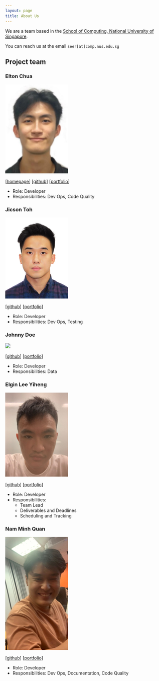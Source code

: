 ```yaml
---
layout: page
title: About Us
---
```


We are a team based in the [School of Computing, National University of Singapore](http://www.comp.nus.edu.sg).

You can reach us at the email `seer[at]comp.nus.edu.sg`

## Project team

### Elton Chua

<img src="images/notle1706.png" width="200px">

[[homepage](http://www.comp.nus.edu.sg/~damithch)]
[[github](https://github.com/notle1706)]
[[portfolio](team/notle1706.md)]

* Role: Developer
* Responsibilities: Dev Ops, Code Quality

### Jicson Toh

<img src="images/jicsontoh.png" width="200px">

[[github](http://github.com/jicsontoh)]
[[portfolio](team/jicsontoh.md)]

* Role: Developer
* Responsibilities: Dev Ops, Testing

### Johnny Doe

<img src="images/johndoe.png" width="200px">

[[github](http://github.com/johndoe)] [[portfolio](team/jicsontoh.md)]


* Role: Developer
* Responsibilities: Data

### Elgin Lee Yiheng

<img src="images/elginl.png" width="200px">

[[github](http://github.com/ElginL)]
[[portfolio](team/elginl.md)]

* Role: Developer
* Responsibilities:
    - Team Lead
    - Deliverables and Deadlines
    - Scheduling and Tracking

### Nam Minh Quan

<img src="images/quannam0124.png" width="200px">

[[github](http://github.com/quannam0124)]
[[portfolio](team/quannam0124.md)]

* Role: Developer
* Responsibilities: Dev Ops, Documentation, Code Quality

